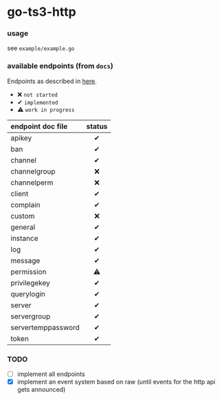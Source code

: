# go-ts3-http

### usage
see `example/example.go`

### available endpoints (from `docs`)
Endpoints as described in [here](https://community.teamspeak.com/t/webquery-discussion-help-3-12-0-onwards/7184).

- ❌ `not started`
- ✔ `implemented`
- ⚠ `work in progress`

| endpoint doc file | status |
|:---|:---:|
| apikey | ✔ |
| ban | ✔ |
| channel | ✔ |
| channelgroup | ❌ |
| channelperm | ❌ |
| client | ✔ |
| complain | ✔ |
| custom | ❌ |
| general | ✔ |
| instance | ✔ |
| log | ✔ |
| message | ✔ |
| permission | ⚠ |
| privilegekey | ✔ |
| querylogin | ✔ |
| server | ✔ |
| servergroup | ✔ |
| servertemppassword | ✔ |
| token | ✔ |

### TODO
- [ ] implement all endpoints
- [x] implement an event system based on raw (until events for the http api gets announced)
